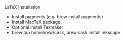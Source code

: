 LaTeX Installation


* Install pygments (e.g. brew install pygments)
* Install MacTeX package
* Optional install Texmaker
* brew tap homebrew/cask, brew cask install inkscape